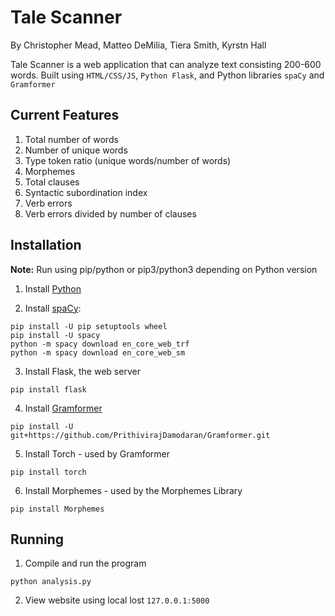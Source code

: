 # Tale Scanner
By Christopher Mead, Matteo DeMilia, Tiera Smith, Kyrstn Hall 

Tale Scanner is a web application that can analyze text consisting 200-600 words. Built using `HTML/CSS/JS`, `Python Flask`, and Python libraries `spaCy` and `Gramformer`

## Current Features
1. Total number of words
2. Number of unique words
3. Type token ratio (unique words/number of words)
4. Morphemes
5. Total clauses
6. Syntactic subordination index
7. Verb errors
8. Verb errors divided by number of clauses

## Installation 

**Note:** Run using pip/python or pip3/python3 depending on Python version

1. Install [Python](https://www.python.org/downloads/)

2. Install [spaCy](https://spacy.io/usage):
  ```        
  pip install -U pip setuptools wheel
  pip install -U spacy
  python -m spacy download en_core_web_trf
  python -m spacy download en_core_web_sm
  ```
3. Install Flask, the web server
 ```
 pip install flask
 ``` 

4. Install [Gramformer](https://github.com/PrithivirajDamodaran/Gramformer)
```
pip install -U git+https://github.com/PrithivirajDamodaran/Gramformer.git
```

5. Install Torch - used by Gramformer
```
pip install torch
```

6. Install Morphemes - used by the Morphemes Library
```
pip install Morphemes
```

## Running

1. Compile and run the program
```
python analysis.py
```

 2. View website using local lost `127.0.0.1:5000 `
